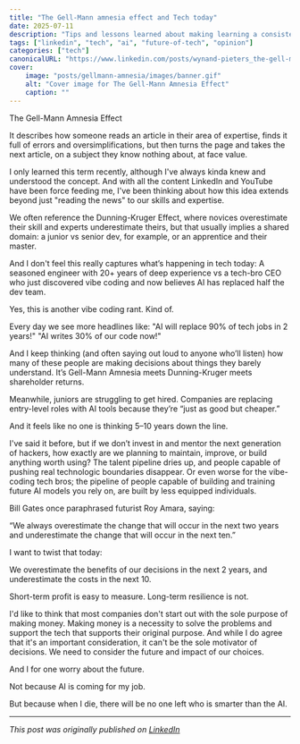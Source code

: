 ```yaml
---
title: "The Gell-Mann amnesia effect and Tech today"
date: 2025-07-11
description: "Tips and lessons learned about making learning a consistent and effective habit"
tags: ["linkedin", "tech", "ai", "future-of-tech", "opinion"]
categories: ["tech"]
canonicalURL: "https://www.linkedin.com/posts/wynand-pieters_the-gell-mann-amnesia-effect-it-describes-activity-7349330245272989696-6km_"
cover:
    image: "posts/gellmann-amnesia/images/banner.gif"
    alt: "Cover image for The Gell-Mann Amnesia Effect"
    caption: ""
---
```


The Gell-Mann Amnesia Effect

It describes how someone reads an article in their area of expertise, finds it full of errors and oversimplifications, but then turns the page and takes the next article, on a subject they know nothing about, at face value.

I only learned this term recently, although I've always kinda knew and understood the concept. And with all the content LinkedIn and YouTube have been force feeding me, I've been thinking about how this idea extends beyond just "reading the news" to our skills and expertise.

We often reference the Dunning-Kruger Effect, where novices overestimate their skill and experts underestimate theirs, but that usually implies a shared domain: a junior vs senior dev, for example, or an apprentice and their master.

And I don't feel this really captures what’s happening in tech today:
A seasoned engineer with 20+ years of deep experience vs a tech-bro CEO who just discovered vibe coding and now believes AI has replaced half the dev team.

Yes, this is another vibe coding rant. Kind of.

Every day we see more headlines like:
"AI will replace 90% of tech jobs in 2 years!"
"AI writes 30% of our code now!"

And I keep thinking (and often saying out loud to anyone who’ll listen) how many of these people are making decisions about things they barely understand. It’s Gell-Mann Amnesia meets Dunning-Kruger meets shareholder returns.

Meanwhile, juniors are struggling to get hired. Companies are replacing entry-level roles with AI tools because they’re “just as good but cheaper.” 

And it feels like no one is thinking 5–10 years down the line.

I've said it before, but if we don’t invest in and mentor the next generation of hackers, how exactly are we planning to maintain, improve, or build anything worth using? The talent pipeline dries up, and people capable of pushing real technologic boundaries disappear. Or even worse for the vibe-coding tech bros; the pipeline of people capable of building and training future AI models you rely on, are built by less equipped individuals.

Bill Gates once paraphrased futurist Roy Amara, saying:

“We always overestimate the change that will occur in the next two years and underestimate the change that will occur in the next ten.”

I want to twist that today:

We overestimate the benefits of our decisions in the next 2 years, and underestimate the costs in the next 10.

Short-term profit is easy to measure.
Long-term resilience is not.

I'd like to think that most companies don't start out with the sole purpose of making money. Making money is a necessity to solve the problems and support the tech that supports their original purpose. And while I do agree that it's an important consideration, it can't be the sole motivator of decisions. We need to consider the future and impact of our choices.

And I for one worry about the future.

Not because AI is coming for my job.

But because when I die, there will be no one left who is smarter than the AI.

---
*This post was originally published on [LinkedIn](https://www.linkedin.com/posts/wynand-pieters_the-gell-mann-amnesia-effect-it-describes-activity-7349330245272989696-6km_)* 